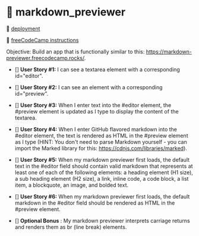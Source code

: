# 🦉 markdown_previewer

🔗 [deployment]()

🔗 [freeCodeCamp instructions](https://www.freecodecamp.org/learn/front-end-development-libraries/front-end-development-libraries-projects/build-a-markdown-previewer)

Objective: Build an app that is functionally similar to this: https://markdown-previewer.freecodecamp.rocks/.
<br/>

- [] **User Story #1:** I can see a textarea element with a corresponding id="editor".
- [] **User Story #2:** I can see an element with a corresponding id="preview".
- [] **User Story #3:** When I enter text into the #editor element, the #preview element is updated as I type to display the content of the textarea.
- [] **User Story #4:** When I enter GitHub flavored markdown into the #editor element, the text is rendered as HTML in the #preview element as I type (HINT: You don't need to parse Markdown yourself - you can import the Marked library for this: https://cdnjs.com/libraries/marked).
- [] **User Story #5:** When my markdown previewer first loads, the default text in the #editor field should contain valid markdown that represents at least one of each of the following elements: a heading element (H1 size), a sub heading element (H2 size), a link, inline code, a code block, a list item, a blockquote, an image, and bolded text.
- [] **User Story #6:** When my markdown previewer first loads, the default markdown in the #editor field should be rendered as HTML in the #preview element.

- [] **Optional Bonus** : My markdown previewer interprets carriage returns and renders them as br (line break) elements.

